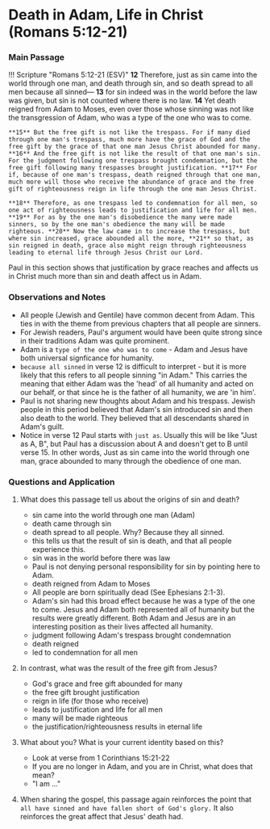 # Death in Adam, Life in Christ (Romans 5:12-21)

### Main Passage

!!! Scripture "Romans 5:12-21 (ESV)"
    **12** Therefore, just as sin came into the world through one man, and death through sin, and so death spread to all men because all sinned— **13** for sin indeed was in the world before the law was given, but sin is not counted where there is no law. **14** Yet death reigned from Adam to Moses, even over those whose sinning was not like the transgression of Adam, who was a type of the one who was to come.  
    
    **15** But the free gift is not like the trespass. For if many died through one man's trespass, much more have the grace of God and the free gift by the grace of that one man Jesus Christ abounded for many. **16** And the free gift is not like the result of that one man's sin. For the judgment following one trespass brought condemnation, but the free gift following many trespasses brought justification. **17** For if, because of one man's trespass, death reigned through that one man, much more will those who receive the abundance of grace and the free gift of righteousness reign in life through the one man Jesus Christ.  
    
    **18** Therefore, as one trespass led to condemnation for all men, so one act of righteousness leads to justification and life for all men. **19** For as by the one man's disobedience the many were made sinners, so by the one man's obedience the many will be made righteous. **20** Now the law came in to increase the trespass, but where sin increased, grace abounded all the more, **21** so that, as sin reigned in death, grace also might reign through righteousness leading to eternal life through Jesus Christ our Lord.


Paul in this section shows that justification by grace reaches and affects us in Christ much more than sin and death affect us in Adam.


### Observations and Notes
- All people (Jewish and Gentile) have common decent from Adam. This ties in with the theme from previous chapters that all people are sinners.
- For Jewish readers, Paul's argument would have been quite strong since in their traditions Adam was quite prominent.
- Adam is a `type of the one who was to come` - Adam and Jesus have both universal signficance for humanity.
- `because all sinned` in verse 12 is difficult to interpret - but it is more likely that this refers to all people sinning "in Adam." This carries the meaning that either Adam was the 'head' of all humanity and acted on our behalf, or that since he is the father of all humanity, we are 'in him'. 
- Paul is not sharing new thoughts about Adam and his trespass. Jewish people in this period believed that Adam's sin introduced sin and then also death to the world. They believed that all descendants shared in Adam's guilt.
- Notice in verse 12 Paul starts with `just as`. Usually this will be like "Just as A, B", but Paul has a discussion about A and doesn't get to B until verse 15. In other words, Just as sin came into the world through one man, grace  abounded to many through the obedience of one man.

### Questions and Application
1. What does this passage tell us about the origins of sin and death?
    - sin came into the world through one man (Adam)
    - death came through sin
    - death spread to all people. Why? Because they all sinned.
    - this tells us that the result of sin is death, and that all people experience this.
    - sin was in the world before there was law
    - Paul is not denying personal responsibility for sin by pointing here to Adam.
    - death reigned from Adam to Moses
    - All people are born spiritually dead (See Ephesians 2:1-3).
    - Adam's sin had this broad effect because he was a type of the one to come. Jesus and Adam both represented all of humanity but the results were greatly different. Both Adam and Jesus are in an interesting position as their lives affected all humanity.
    - judgment following Adam's trespass brought condemnation
    - death reigned
    - led to condemnation for all men

2. In contrast, what was the result of the free gift from Jesus?
    - God's grace and free gift abounded for many
    - the free gift brought justification
    - reign in life (for those who receive)
    - leads to justification and life for all men
    - many will be made righteous
    - the justification/righteousness results in eternal life

3. What about you? What is your current identity based on this?
    - Look at verse from 1 Corinthians 15:21-22
    - If you are no longer in Adam, and you are in Christ, what does that mean?
    - "I am ..."

4. When sharing the gospel, this passage again reinforces the point that `all have sinned and have fallen short of God's glory.` It also reinforces the great affect that Jesus' death had.
